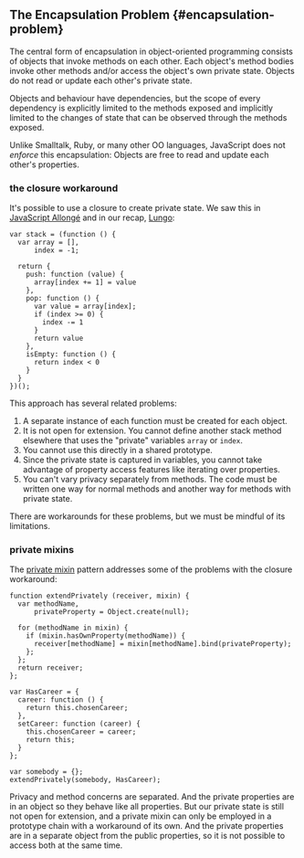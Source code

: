 ## The Encapsulation Problem {#encapsulation-problem}

The central form of encapsulation in object-oriented programming consists of objects that invoke methods on each other. Each object's method bodies invoke other methods and/or access the object's own private state. Objects do not read or update each other's private state.

Objects and behaviour have dependencies, but the scope of every dependency is explicitly limited to the methods exposed and implicitly limited to the changes of state that can be observed through the methods exposed.

Unlike Smalltalk, Ruby, or many other OO languages, JavaScript does not *enforce* this encapsulation: Objects are free to read and update each other's properties.

### the closure workaround

It's possible to use a closure to create private state. We saw this in [JavaScript Allongé][ja] and in our recap, [Lungo](#lungo):

[ja]: https://leanpub.com/javascript-allonge

~~~~~~~~
var stack = (function () {
  var array = [],
      index = -1;

  return {
    push: function (value) {
      array[index += 1] = value
    },
    pop: function () {
      var value = array[index];
      if (index >= 0) {
        index -= 1
      }
      return value
    },
    isEmpty: function () {
      return index < 0
    }
  }
})();
~~~~~~~~

This approach has several related problems:

1. A separate instance of each function must be created for each object.
2. It is not open for extension. You cannot define another stack method elsewhere that uses the "private" variables `array` or `index`.
3. You cannot use this directly in a shared prototype.
4. Since the private state is captured in variables, you cannot take advantage of property access features like iterating over properties.
5. You can't vary privacy separately from methods. The code must be written one way for normal methods and another way for methods with private state.

There are workarounds for these problems, but we must be mindful of its limitations.

### private mixins

The [private mixin](#private-mixin) pattern addresses some of the problems with the closure workaround:

~~~~~~~
function extendPrivately (receiver, mixin) {
  var methodName,
      privateProperty = Object.create(null);

  for (methodName in mixin) {
    if (mixin.hasOwnProperty(methodName)) {
      receiver[methodName] = mixin[methodName].bind(privateProperty);
    };
  };
  return receiver;
};

var HasCareer = {
  career: function () {
    return this.chosenCareer;
  },
  setCareer: function (career) {
    this.chosenCareer = career;
    return this;
  }
};

var somebody = {};
extendPrivately(somebody, HasCareer);
~~~~~~~~

Privacy and method concerns are separated. And the private properties are in an object so they behave like all properties. But our private state is still not open for extension, and a private mixin can only be employed in a prototype chain with a workaround of its own. And the private properties are in a separate object from the public properties, so it is not possible to access both at the same time.